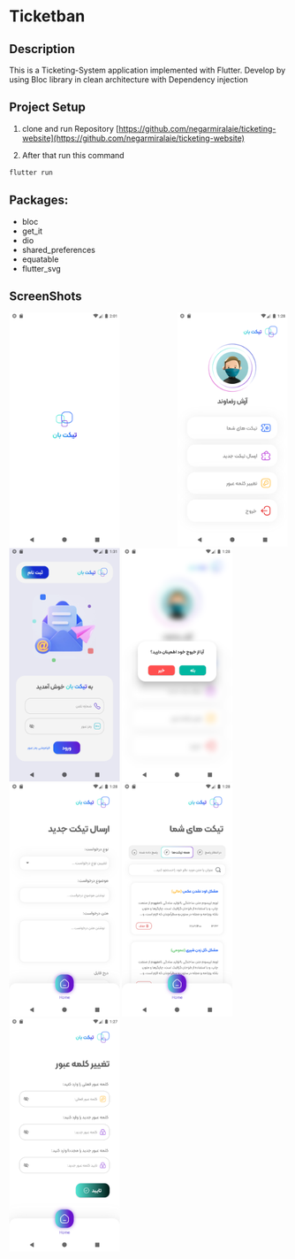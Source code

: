 # Ticketban

## Description

This is a Ticketing-System application implemented with Flutter. Develop by using Bloc library in
clean architecture with Dependency injection

## Project Setup

1. clone and run
   Repository [https://github.com/negarmiralaie/ticketing-website](https://github.com/negarmiralaie/ticketing-website)

2. After that run this command

```bash
flutter run
```

## Packages:

- bloc
- get_it
- dio
- shared_preferences
- equatable
- flutter_svg


## ScreenShots

<div>
  <img src="/screenshots/1.png" width="200" style="margin-right:100px"/>
  <img src="/screenshots/2.png" width="200"/>
  <img src="/screenshots/3.png" width="200"/>
  <img src="/screenshots/4.png" width="200"/>
  <img src="/screenshots/5.png" width="200"/>
  <img src="/screenshots/6.png" width="200"/>
  <img src="/screenshots/7.png" width="200"/>
 </div>
